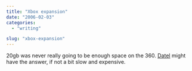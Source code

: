 ```yaml
---
title: "Xbox expansion"
date: "2006-02-03"
categories: 
  - "writing"

slug: "xbox-expansion"
---
```


20gb was never really going to be enough space on the 360. [Datel](http://www.darkplanets.co.uk/xbox360/datel-xbox-360-4gb-hard-drive.asp) might have the answer, if not a bit slow and expensive.
